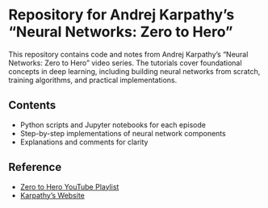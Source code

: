 # Repository for Andrej Karpathy’s “Neural Networks: Zero to Hero”

This repository contains code and notes from Andrej Karpathy’s “Neural Networks: Zero to Hero” video series. The tutorials cover foundational concepts in deep learning, including building neural networks from scratch, training algorithms, and practical implementations.

## Contents

- Python scripts and Jupyter notebooks for each episode
- Step-by-step implementations of neural network components
- Explanations and comments for clarity

## Reference

- [Zero to Hero YouTube Playlist](https://www.youtube.com/playlist?list=PLAqhIrjkxbuWI23v9cThsA9GvCAUhRvKZ)
- [Karpathy’s Website](https://karpathy.ai/)
